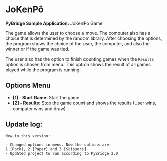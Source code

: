 ﻿# JoKenPô

**PyBridge Sample Application:** JoKenPo Game

The game allows the user to choose a move. The computer also has a choice that is determined by the random library. After choosing the options, the program shows the choice of the user, the computer, and also the winner or if the game was tied.

The user also has the option to finish counting games when the `Results` option is chosen from menu. This option shows the result of all games played while the program is running.

## Options Menu

- **[1] - Start Game:** Start the game
- **[2] - Results:** Stop the game count and shows the results (User wins, computer wins and draw)

## Update log:

```
New in this version:

- Changed options in menu. Now the options are:
1 [Rock], 2 [Paper] and 3 [Scissors]
- Updated project to run according to PyBridge 2.0
```